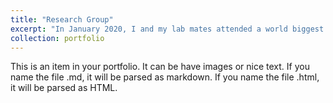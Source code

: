 ```yaml
---
title: "Research Group"
excerpt: "In January 2020, I and my lab mates attended a world biggest conference named Transportation Research Board (TRB) at Washington DC.I Presented a conference paper tittled "Barriers and Opportunities for Paratransit Users to Adopt On-Demand Micro Transit". This prject was funded by City of Arlington, Texas, USA. The part of our Transportation group at 2020 TRB in the below picture<br/><img src='/images/500x300.png'>"
collection: portfolio
---
```


This is an item in your portfolio. It can be have images or nice text. If you name the file .md, it will be parsed as markdown. If you name the file .html, it will be parsed as HTML. 
